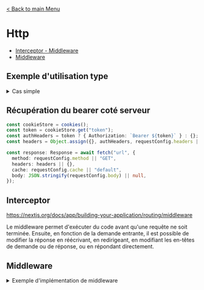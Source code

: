 [< Back to main Menu](https://github.com/gsoulie/react-resources/blob/master/react-presentation.md)    

# Http
* [Interceptor - Middleware](#interceptor)
* [Middleware](#middleware)    

## Exemple d'utilisation type

<details>
  <summary>Cas simple</summary>

*fetcher*
````typescript
async function getData(params) {
  try {
    const response: Response = await fetch(
      'https://...',
      {
        method: 'GET',
        headers: { 'Content-Type': 'application/json' },
        cache: 'default'
      })
 
    if (response.ok) {
        return { err: null, data: await response.json()}
    } else {
      const { status, code } = await response.json();
      return { err: { status, code }, data: null}
      }
  } catch (err) {
    return { err: { status: 500, code: 'SERVER_ERROR' }, data: null };
  }
}
````

*utilisation*
````typescript
const { err, data } = await getData();
if (err && err.status === 404) {
  return notFound();
}
if (err && err.status === 500) {
  redirect('/500');
}
````

</details>

## Récupération du bearer coté serveur

````typescript
const cookieStore = cookies();
const token = cookieStore.get("token");
const authHeaders = token ? { Authorization: `Bearer ${token}` } : {};
const headers = Object.assign({}, authHeaders, requestConfig.headers || {});

const response: Response = await fetch("url", {
  method: requestConfig.method || "GET",
  headers: headers || {},
  cache: requestConfig.cache || "default",
  body: JSON.stringify(requestConfig.body) || null,
});
````

## Interceptor

https://nextjs.org/docs/app/building-your-application/routing/middleware

Le middleware permet d'exécuter du code avant qu'une requête ne soit terminée. Ensuite, en fonction de la demande entrante, il est possible de modifier la réponse en réécrivant, en redirigeant, en modifiant les en-têtes de demande ou de réponse, ou en répondant directement.

## Middleware

<details>
  <summary>Exemple d'implémentation de middleware</summary>

````typescript
import { NextResponse } from 'next/server'
import { NextRequest } from 'next/server'
import { CustomKeys } from './helpers/keys';

export async function middleware(request: NextRequest) {

  const token = request.cookies.get(CustomKeys.token)?.value;  

  if (token) {
    // const requestHeaders = new Headers(request.headers);
    // requestHeaders.set('Authorization', `Bearer ${token}`);
    const newRequest = new NextRequest(request, { headers: { Authorization: `Bearer ${token}` } });
    return NextResponse.next(newRequest);
  }
  
  return NextResponse.next();
}
````
</details>
